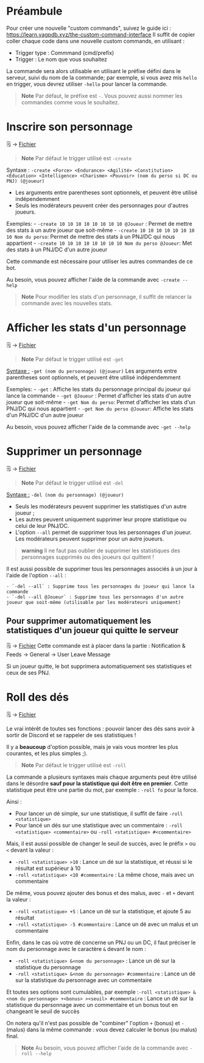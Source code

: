 # Préambule
Pour créer une nouvelle "custom commands", suivez le guide ici : https://learn.yagpdb.xyz/the-custom-command-interface
Il suffit de copier coller chaque code dans une nouvelle custom commands, en utilisant : 
- Trigger type : Commmand (cmd/prefix)
- Trigger : Le nom que vous souhaitez

La commande sera alors utilisable en utilisant le préfixe défini dans le serveur, suivi du nom de la commande; par exemple, si vous avez mis `hello` en trigger, vous devrez utiliser `-hello` pour lancer la commande.

> **Note** Par défaut, le préfixe est `-`. Vous pouvez aussi nommer les commandes comme vous le souhaitez.

# Inscrire son personnage
🗒️ -> [Fichier](./inscript_chara.yag)

> **Note** Par défaut le trigger utilisé est `-create`

Syntaxe : `-create <Force> <Endurance> <Agilité> <Constitution> <Education> <Intelligence> <Charisme> <Pouvoir> (nom du perso si DC ou PNJ) (@joueur)`

- Les arguments entre parentheses sont optionnels, et peuvent être utilisé indépendemment
- Seuls les modérateurs peuvent créer des personnages pour d'autres joueurs. 

Exemples:
    - `-create 10 10 10 10 10 10 10 10 @Joueur` : Permet de mettre des stats à un autre joueur que soit-même
    - `-create 10 10 10 10 10 10 10 10 Nom du perso`: Permet de mettre des stats à un PNJ/DC qui nous appartient
    - `-create 10 10 10 10 10 10 10 10 Nom du perso @Joueur`: Met des stats à un PNJ/DC d'un autre joueur

Cette commande est nécessaire pour utiliser les autres commandes de ce bot.

Au besoin, vous pouvez afficher l'aide de la commande avec `-create --help`

> **Note** Pour modifier les stats d'un personnage, il suffit de relancer la commande avec les nouvelles stats.

# Afficher les stats d'un personnage
🗒️ -> [Fichier](./show_chara.yag)

> **Note** Par défaut le trigger utilisé est `-get`

<u>Syntaxe :</u> `-get (nom du personnage) (@joueur)`
Les arguments entre parentheses sont optionnels, et peuvent être utilisé indépendemment

Exemples:
    - `-get` : Affiche les stats du personnage principal du joueur qui lance la commande
    - `-get @Joueur` : Permet d'afficher les stats d'un autre joueur que soit-même
    - `-get Nom du perso`: Permet d'afficher les stats d'un PNJ/DC qui nous appartient
    - `-get Nom du perso @Joueur`: Affiche les stats d'un PNJ/DC d'un autre joueur  

Au besoin, vous pouvez afficher l'aide de la commande avec `-get --help`

# Supprimer un personnage
🗒️ -> [Fichier](./del_chara.yag)

> **Note** Par défaut le trigger utilisé est `-del`

<u>Syntaxe :</u> `-del (nom du personnage) (@joueur)`
- Seuls les modérateurs peuvent supprimer les statistiques d'un autre joueur ;
- Les autres peuvent uniquement supprimer leur propre statistique ou celui de leur PNJ/DC.
- L'option `--all` permet de supprimer tous les personnages d'un joueur. Les modérateurs peuvent supprimer pour un autre joueurs.

> **warning** Il ne faut pas oublier de supprimer les statistiques des personnages supprimés ou des joueurs qui quittent !

Il est aussi possible de supprimer tous les personnages associés à un jour à l'aide de l'option `--all` :

    - `-del --all` : Supprime tous les personnages du joueur qui lance la commande
    - `-del --all @Joueur` : Supprime tous les personnages d'un autre joueur que soit-même (utilisable par les modérateurs uniquement)

## Pour supprimer automatiquement les statistiques d'un joueur qui quitte le serveur

🗒️ -> [Fichier](./automatic_delete.yag)
Cette commande est à placer dans la partie : Notification & Feeds -> General -> User Leave Message

Si un joueur quitte, le bot supprimera automatiquement ses statistiques et ceux de ses PNJ.

# Roll des dés

🗒️ -> [Fichier](./roll.yag)

Le vrai intérêt de toutes ses fonctions : pouvoir lancer des dés sans avoir à sortir de Discord et se rappeler de ses statistiques !

Il y a **beaucoup** d'option possible, mais je vais vous montrer les plus courantes, et les plus simples ;).

> **Note** Par défaut le trigger utilisé est `-roll`

La commande a plusieurs syntaxes mais chaque arguments peut être utilisé dans le désordre **sauf pour la statistique qui doit être en premier**.
Cette statistique peut être une partie du mot, par exemple : `-roll fo` pour la force.

Ainsi : 
- Pour lancer un dé simple, sur une statistique, il suffit de faire `-roll <statistique>`
- Pour lancé un dés sur une statistique avec un commentaire : `-roll <statistique> <commentaire>` ou `-roll <statistique> #<commentaire>`
  
Mais, il est aussi possible de changer le seuil de succès, avec le préfix `>` ou `<` devant la valeur :
- `-roll <statistique> >10` : Lance un dé sur la statistique, et réussi si le résultat est supérieur à 10
- `-roll <statistique> <10 #commentaire` : La même chose, mais avec un commentaire

De même, vous pouvez ajouter des bonus et des malus, avec `-` et `+` devant la valeur :
- `-roll <statistique> +5` : Lance un dé sur la statistique, et ajoute 5 au résultat
- `-roll <statistique> -5 #commentaire` : Lance un dé avec un malus et un commentaire

Enfin, dans le cas où votre dé concerne un PNJ ou un DC, il faut préciser le nom du personnage avec le caractère `&` devant le nom : 
- `-roll <statistique> &<nom du personnage>` : Lance un dé sur la statistique du personnage
- `-roll <statistique> &<nom du personnage> #commentaire` : Lance un dé sur la statistique du personnage avec un commentaire

Et toutes ses options sont cumulables, par exemple :`-roll <statistique> &<nom du personnage> +<bonus> ><seuil> #commentaire` : Lance un dé sur la statistique du personnage avec un commentaire et un bonus tout en changeant le seuil de succès

On notera qu'il n'est pas possible de "combiner" l'option `+` (bonus) et `-` (malus) dans la même commande : vous devez calculer le bonus (ou malus) final.

> **Note** Au besoin, vous pouvez afficher l'aide de la commande avec `-roll --help`




